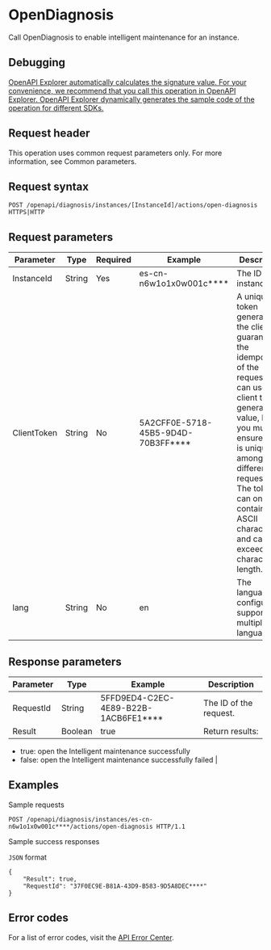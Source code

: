 # OpenDiagnosis

Call OpenDiagnosis to enable intelligent maintenance for an instance.

## Debugging

[OpenAPI Explorer automatically calculates the signature value. For your convenience, we recommend that you call this operation in OpenAPI Explorer. OpenAPI Explorer dynamically generates the sample code of the operation for different SDKs.](https://api.aliyun.com/#product=elasticsearch&api=OpenDiagnosis&type=ROA&version=2017-06-13)

## Request header

This operation uses common request parameters only. For more information, see Common parameters.

## Request syntax

```
POST /openapi/diagnosis/instances/[InstanceId]/actions/open-diagnosis HTTPS|HTTP
```

## Request parameters

|Parameter|Type|Required|Example|Description|
|---------|----|--------|-------|-----------|
|InstanceId|String|Yes|es-cn-n6w1o1x0w001c\*\*\*\*|The ID of the instance. |
|ClientToken|String|No|5A2CFF0E-5718-45B5-9D4D-70B3FF\*\*\*\*|A unique token generated by the client to guarantee the idempotency of the request. You can use the client to generate the value, but you must ensure that it is unique among different requests. The token can only contain ASCII characters and cannot exceed 64 characters in length. |
|lang|String|No|en|The language configuration supports multiple languages. |

## Response parameters

|Parameter|Type|Example|Description|
|---------|----|-------|-----------|
|RequestId|String|5FFD9ED4-C2EC-4E89-B22B-1ACB6FE1\*\*\*\*|The ID of the request. |
|Result|Boolean|true|Return results:

-   true: open the Intelligent maintenance successfully
-   false: open the Intelligent maintenance successfully failed |

## Examples

Sample requests

```
POST /openapi/diagnosis/instances/es-cn-n6w1o1x0w001c****/actions/open-diagnosis HTTP/1.1
```

Sample success responses

`JSON` format

```
{
    "Result": true,
    "RequestId": "37F0EC9E-B81A-43D9-B583-9D5A8DEC****"
}
```

## Error codes

For a list of error codes, visit the [API Error Center](https://error-center.alibabacloud.com/status/product/elasticsearch).

